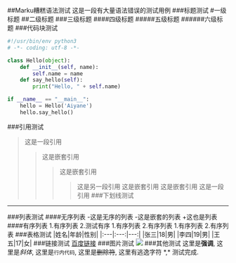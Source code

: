 ##Marku糟糕语法测试
这是一段有大量语法错误的测试用例
###标题测试
#一级标题
##二级标题
###三级标题
####四级标题
#####五级标题
######六级标题
###代码块测试
```py
#!/usr/bin/env python3
# -*- coding: utf-8 -*-

class Hello(object):
	def __init__(self, name):
    	self.name = name
    def say_hello(self):
    	print("Hello, " + self.name)

if __name__ == "__main__":
	hello = Hello('Aiyane')
    hello.say_hello()
```
###引用测试
>这是一段引用
 >>这是嵌套引用
  >>>这是嵌套引用
   >>>>这是另一段引用
>>>这是嵌套引用
  >>这是嵌套引用
>这是一段引用
###下划线测试

---
###列表测试
####无序列表
-这是无序的列表
    -这是嵌套的列表
        +这也是列表
####有序列表
1.有序列表
2.测试有序
    1.有序列表
    2.有序列表
        1.有序列表
        2.有序列表
###表格测试
|姓名|年龄|性别|
|:---|:---:|---:|
|张三|18|男|
|李四|19|男|
|王五|17|女|
###链接测试
[百度链接](https://www.baidu.com "百度")
###图片测试
![](https://www.baidu.com/img/baidu_jgylogo3.gif)
###其他测试
这里是**强调**, 这里是*斜体*, 这里是`行内代码`, 这里是~~删除符~~, 这里有逃逸字符 \*,\* 测试完成.
